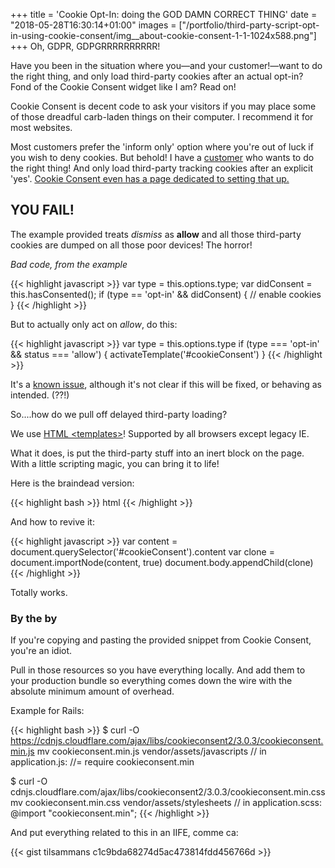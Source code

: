 +++
title = 'Cookie Opt-In: doing the GOD DAMN CORRECT THING'
date = "2018-05-28T16:30:14+01:00"
images = ["/portfolio/third-party-script-opt-in-using-cookie-consent/img__about-cookie-consent-1-1-1024x588.png"]
+++
Oh, GDPR, GDPGRRRRRRRRRR!
<!--more-->

Have you been in the situation where you—and your
customer!—want to do the right thing, and only load third-party cookies after
an actual opt-in? Fond of the Cookie Consent widget like I am? Read on!

Cookie Consent is decent code to ask your visitors if you may place some
of those dreadful carb-laden things on their computer. I recommend it for
most websites.

Most customers prefer the 'inform only' option where you're out of luck if
you wish to deny cookies. But behold! I have a [customer](http://www.blitts.nl) who wants to do
the right thing! And only load third-party tracking cookies after an explicit
'yes'. [Cookie Consent even has a page dedicated to setting that up.](https://www.osano.com/cookieconsent/documentation/disabling-cookies/)

## YOU FAIL!

The example provided treats _dismiss_ as **allow** and all those third-party
cookies are dumped on all those poor devices! The horror!


*Bad code, from the example*

{{< highlight javascript >}}
var type = this.options.type;
  var didConsent = this.hasConsented();
  if (type == 'opt-in' && didConsent) {
    // enable cookies
  }
{{< /highlight >}}

But to actually only act on _allow_, do this:

{{< highlight javascript >}}
var type = this.options.type
if (type === 'opt-in' && status === 'allow') {
  activateTemplate('#cookieConsent')
}
{{< /highlight >}}

It's a [known issue](https://github.com/insites/cookieconsent/issues/254), although
it's not clear if this will be fixed, or behaving as intended. (??!)

So....how do we pull off delayed third-party loading?

We use [HTML \<templates>](https://www.html5rocks.com/en/tutorials/webcomponents/template/)! Supported by all browsers except legacy IE.

What it does, is put the third-party stuff into an inert block on the page.
With a little scripting magic, you can bring it to life!

Here is the braindead version:

{{< highlight bash >}} html
<template id="cookieConsent">
  <script type="text/javascript">
    (function() {
        var ga = document.createElement('script');
        // ... etc
    })()
  </script>
</template>
{{< /highlight >}}

And how to revive it:

{{< highlight javascript >}}
var content = document.querySelector('#cookieConsent').content
var clone = document.importNode(content, true)
document.body.appendChild(clone)
{{< /highlight >}}

Totally works.

### By the by

If you're copying and pasting the provided snippet from Cookie Consent, you're an idiot.

Pull in those resources so you have everything locally. And add them to your
production bundle so everything comes down the wire with the absolute
minimum amount of overhead.

Example for Rails:

{{< highlight bash >}}
$ curl -O https://cdnjs.cloudflare.com/ajax/libs/cookieconsent2/3.0.3/cookieconsent.min.js
mv cookieconsent.min.js vendor/assets/javascripts
// in application.js:
//= require cookieconsent.min

$ curl -O cdnjs.cloudflare.com/ajax/libs/cookieconsent2/3.0.3/cookieconsent.min.css
mv cookieconsent.min.css vendor/assets/stylesheets
// in application.scss:
@import "cookieconsent.min";
{{< /highlight >}}

And put everything related to this in an IIFE, comme ca:

{{< gist tilsammans c1c9bda68274d5ac473814fdd456766d >}}
